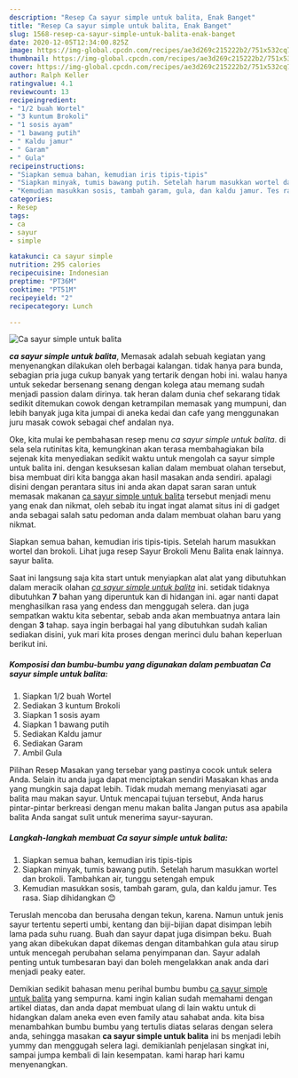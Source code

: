 ```yaml
---
description: "Resep Ca sayur simple untuk balita, Enak Banget"
title: "Resep Ca sayur simple untuk balita, Enak Banget"
slug: 1568-resep-ca-sayur-simple-untuk-balita-enak-banget
date: 2020-12-05T12:34:00.825Z
image: https://img-global.cpcdn.com/recipes/ae3d269c215222b2/751x532cq70/ca-sayur-simple-untuk-balita-foto-resep-utama.jpg
thumbnail: https://img-global.cpcdn.com/recipes/ae3d269c215222b2/751x532cq70/ca-sayur-simple-untuk-balita-foto-resep-utama.jpg
cover: https://img-global.cpcdn.com/recipes/ae3d269c215222b2/751x532cq70/ca-sayur-simple-untuk-balita-foto-resep-utama.jpg
author: Ralph Keller
ratingvalue: 4.1
reviewcount: 13
recipeingredient:
- "1/2 buah Wortel"
- "3 kuntum Brokoli"
- "1 sosis ayam"
- "1 bawang putih"
- " Kaldu jamur"
- " Garam"
- " Gula"
recipeinstructions:
- "Siapkan semua bahan, kemudian iris tipis-tipis"
- "Siapkan minyak, tumis bawang putih. Setelah harum masukkan wortel dan brokoli. Tambahkan air, tunggu setengah empuk"
- "Kemudian masukkan sosis, tambah garam, gula, dan kaldu jamur. Tes rasa. Siap dihidangkan 😊"
categories:
- Resep
tags:
- ca
- sayur
- simple

katakunci: ca sayur simple 
nutrition: 295 calories
recipecuisine: Indonesian
preptime: "PT36M"
cooktime: "PT51M"
recipeyield: "2"
recipecategory: Lunch

---
```



![Ca sayur simple untuk balita](https://img-global.cpcdn.com/recipes/ae3d269c215222b2/751x532cq70/ca-sayur-simple-untuk-balita-foto-resep-utama.jpg)

<b><i>ca sayur simple untuk balita</i></b>, Memasak adalah sebuah kegiatan yang menyenangkan dilakukan oleh berbagai kalangan. tidak hanya para bunda, sebagian pria juga cukup banyak yang tertarik dengan hobi ini. walau hanya untuk sekedar bersenang senang dengan kolega atau memang sudah menjadi passion dalam dirinya. tak heran dalam dunia chef sekarang tidak sedikit ditemukan cowok dengan ketrampilan memasak yang mumpuni, dan lebih banyak juga kita jumpai di aneka kedai dan cafe yang menggunakan juru masak cowok sebagai chef andalan nya.

Oke, kita mulai ke pembahasan resep menu <i>ca sayur simple untuk balita</i>. di sela sela rutinitas kita, kemungkinan akan terasa membahagiakan bila sejenak kita menyediakan sedikit waktu untuk mengolah ca sayur simple untuk balita ini. dengan kesuksesan kalian dalam membuat olahan tersebut, bisa membuat diri kita bangga akan hasil masakan anda sendiri. apalagi disini dengan perantara situs ini anda akan dapat saran saran untuk memasak makanan <u>ca sayur simple untuk balita</u> tersebut menjadi menu yang enak dan nikmat, oleh sebab itu ingat ingat alamat situs ini di gadget anda sebagai salah satu pedoman anda dalam membuat olahan baru yang nikmat.

Siapkan semua bahan, kemudian iris tipis-tipis. Setelah harum masukkan wortel dan brokoli. Lihat juga resep Sayur Brokoli Menu Balita enak lainnya. sayur balita.


Saat ini langsung saja kita start untuk menyiapkan alat alat yang dibutuhkan dalam meracik olahan <u><i>ca sayur simple untuk balita</i></u> ini. setidak tidaknya dibutuhkan <b>7</b> bahan yang diperuntuk kan di hidangan ini. agar nanti dapat menghasilkan rasa yang endess dan menggugah selera. dan juga sempatkan waktu kita sebentar, sebab anda akan membuatnya antara lain dengan <b>3</b> tahap. saya ingin berbagai hal yang dibutuhkan sudah kalian sediakan disini, yuk mari kita proses dengan merinci dulu bahan keperluan berikut ini.

<!--inarticleads1-->

##### Komposisi dan bumbu-bumbu yang digunakan dalam pembuatan Ca sayur simple untuk balita:

1. Siapkan 1/2 buah Wortel
1. Sediakan 3 kuntum Brokoli
1. Siapkan 1 sosis ayam
1. Siapkan 1 bawang putih
1. Sediakan  Kaldu jamur
1. Sediakan  Garam
1. Ambil  Gula


Pilihan Resep Masakan yang tersebar yang pastinya cocok untuk selera Anda. Selain itu anda juga dapat menciptakan sendiri Masakan khas anda yang mungkin saja dapat lebih. Tidak mudah memang menyiasati agar balita mau makan sayur. Untuk mencapai tujuan tersebut, Anda harus pintar-pintar berkreasi dengan menu makan balita Jangan putus asa apabila balita Anda sangat sulit untuk menerima sayur-sayuran. 

<!--inarticleads2-->

##### Langkah-langkah membuat Ca sayur simple untuk balita:

1. Siapkan semua bahan, kemudian iris tipis-tipis
1. Siapkan minyak, tumis bawang putih. Setelah harum masukkan wortel dan brokoli. Tambahkan air, tunggu setengah empuk
1. Kemudian masukkan sosis, tambah garam, gula, dan kaldu jamur. Tes rasa. Siap dihidangkan 😊


Teruslah mencoba dan berusaha dengan tekun, karena. Namun untuk jenis sayur tertentu seperti umbi, kentang dan biji-bijian dapat disimpan lebih lama pada suhu ruang. Buah dan sayur dapat juga disimpan beku. Buah yang akan dibekukan dapat dikemas dengan ditambahkan gula atau sirup untuk mencegah perubahan selama penyimpanan dan. Sayur adalah penting untuk tumbesaran bayi dan boleh mengelakkan anak anda dari menjadi peaky eater. 

Demikian sedikit bahasan menu perihal bumbu bumbu <u>ca sayur simple untuk balita</u> yang sempurna. kami ingin kalian sudah memahami dengan artikel diatas, dan anda dapat membuat ulang di lain waktu untuk di hidangkan dalam aneka even even family atau sahabat anda. kita bisa menambahkan bumbu bumbu yang tertulis diatas selaras dengan selera anda, sehingga masakan <b>ca sayur simple untuk balita</b> ini bs menjadi lebih yummy dan menggugah selera lagi. demikianlah penjelasan singkat ini, sampai jumpa kembali di lain kesempatan. kami harap hari kamu menyenangkan.
